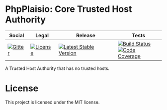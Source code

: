 # PhpPlaisio: Core Trusted Host Authority

<table>
<thead>
<tr>
<th>Social</th>
<th>Legal</th>
<th>Release</th>
<th>Tests</th>
</tr>
</thead>
<tbody>
<tr>
<td>
<a href="https://gitter.im/PhpPlaisio/PhpPlaisio"><img src="https://badges.gitter.im/PhpPlaisio/PhpPlaisio.svg" alt="Gitter"/></a>
</td>
<td>
<a href="https://packagist.org/packages/plaisio/trusted-host-authority-core"><img src="https://poser.pugx.org/plaisio/trusted-host-authority-core/license" alt="License"/></a>
</td>
<td>
<a href="https://packagist.org/packages/plaisio/trusted-host-authority-core"><img src="https://poser.pugx.org/plaisio/trusted-host-authority-core/v/stable" alt="Latest Stable Version"/></a>
</td>
<td>
<a href="https://github.com/PhpPlaisio/trusted-host-authority-core/actions/workflows/unit.yml"><img src="https://github.com/PhpPlaisio/trusted-host-authority-core/actions/workflows/unit.yml/badge.svg" alt="Build Status"/></a><br/>
<a href="https://codecov.io/gh/PhpPlaisio/trusted-host-authority-core"><img src="https://codecov.io/gh/PhpPlaisio/trusted-host-authority-core/branch/master/graph/badge.svg" alt="Code Coverage"/></a>
</td>
</tr>
</tbody>
</table>    

A Trusted Host Authority that has no trusted hosts. 

# License

This project is licensed under the MIT license.
